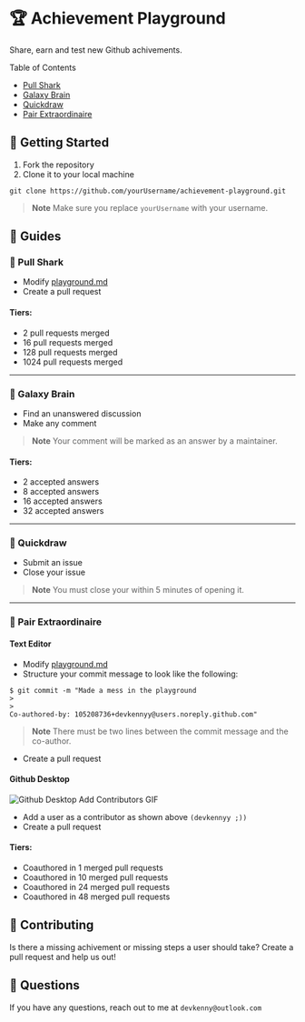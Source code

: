 ﻿# 🏆 Achievement Playground
Share, earn and test new Github achivements. 

Table of Contents
- [Pull Shark](#-pull-shark)
- [Galaxy Brain](#-galaxy-brain)
- [Quickdraw](#-quickdraw)
- [Pair Extraordinaire](#-pair-extraordinaire)

## 💫 Getting Started
1. Fork the repository
2. Clone it to your local machine
```shell
git clone https://github.com/yourUsername/achievement-playground.git
```
> **Note**
> Make sure you replace `yourUsername` with your username. 

## 📜 Guides
### 🦈 Pull Shark
- Modify [playground.md](playground.md) 
- Create a pull request

#### Tiers:
- 2 pull requests merged
- 16 pull requests merged
- 128 pull requests merged
- 1024 pull requests merged

---
### 🧠 Galaxy Brain

- Find an unanswered discussion
- Make any comment

> **Note**
> Your comment will be marked as an answer by a maintainer. 

#### Tiers:
- 2 accepted answers
- 8 accepted answers
- 16 accepted answers
- 32 accepted answers
---

### 🔫 Quickdraw
- Submit an issue
- Close your issue

> **Note**
> You must close your within 5 minutes of opening it. 

---

### 🍏 Pair Extraordinaire
#### Text Editor
- Modify [playground.md](playground.md)
- Structure your commit message to look like the following: 
```shell
$ git commit -m "Made a mess in the playground
> 
>
Co-authored-by: 105208736+devkennyy@users.noreply.github.com"
```

> **Note**
> There must be two lines between the commit message and the co-author. 

- Create a pull request

#### Github Desktop
![Github Desktop Add Contributors GIF](https://docs.github.com/assets/cb-1355315/images/help/desktop/co-authors-demo-hq.gif)
- Add a user as a contributor as shown above `(devkennyy ;))`
- Create a pull request

#### Tiers:
- Coauthored in 1 merged pull requests
- Coauthored in 10 merged pull requests
- Coauthored in 24 merged pull requests
- Coauthored in 48 merged pull requests

## 🤝 Contributing
Is there a missing achivement or missing steps a user should take? Create a pull request and help us out!

## 🤔 Questions
If you have any questions, reach out to me at `devkenny@outlook.com`

